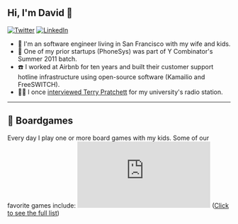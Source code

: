## Hi, I'm David 🐬
[![Twitter](https://img.shields.io/badge/Twitter-%40ddol-58a1f2.svg)](https://twitter.com/ddol)
[![LinkedIn](https://img.shields.io/badge/Linked-in-0c66c3.svg)](https://www.linkedin.com/in/david-dolphin/)

* 🏡 I'm an software engineer living in San Francisco with my wife and kids.
* 🚀 One of my prior startups (PhoneSys) was part of Y Combinator's Summer 2011 batch.
* ☎️ I worked at Airbnb for ten years and built their customer support hotline infrastructure using open-source software (Kamailio and FreeSWITCH).
* 🧙‍♀️ I once [interviewed Terry Pratchett](https://web.archive.org/web/20120423234156/http://ian.ie/521/terry-pratchett/) for my university's radio station.

---
## 🎲 Boardgames
Every day I play one or more board games with my kids. Some of our favorite games include:
[![Our favorite board games](https://boardgamegeek.com/jswidget.php?username=ddol&text=none&images=medium&numitems=10&show=top10&imagesonly=1&imagepos=right&inline=1&domains%5B%5D=boardgame&imagewidget=1)](https://boardgamegeek.com/collection/user/ddol?sort=rating&sortdir=desc&rankobjecttype=subtype&rankobjectid=1&columns=title%7Cstatus%7Cversion%7Crating%7Cbggrating%7Cplays%7Ccomment%7Ccommands&geekranks=Board%20Game%20Rank&own=1&objecttype=thing&ff=1&subtype=boardgame)
([Click to see the full list](https://boardgamegeek.com/collection/user/ddol?sort=rating&sortdir=desc&rankobjecttype=subtype&rankobjectid=1&columns=title%7Cstatus%7Cversion%7Crating%7Cbggrating%7Cplays%7Ccomment%7Ccommands&geekranks=Board%20Game%20Rank&own=1&objecttype=thing&ff=1&subtype=boardgame))
